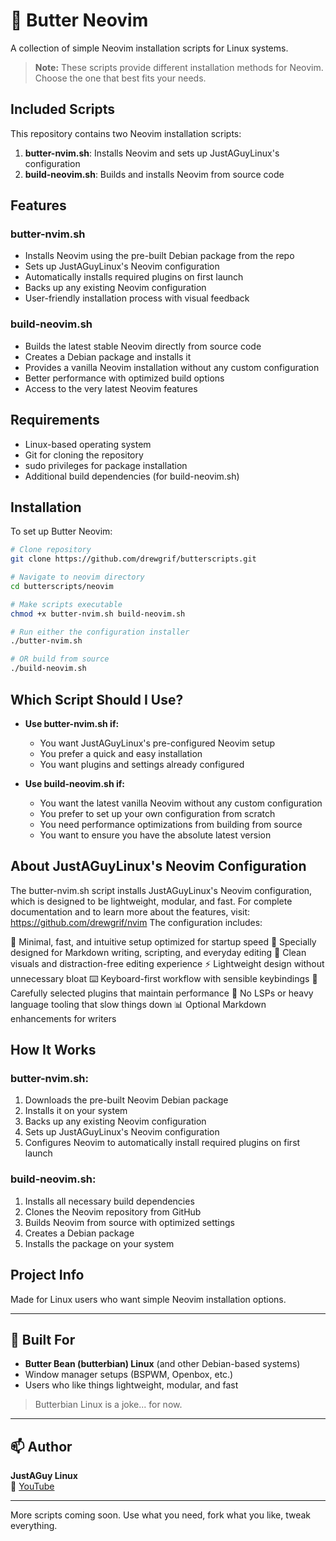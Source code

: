 # 🧈 Butter Neovim

A collection of simple Neovim installation scripts for Linux systems.

> **Note:** These scripts provide different installation methods for Neovim. Choose the one that best fits your needs.

## Included Scripts

This repository contains two Neovim installation scripts:

1. **butter-nvim.sh**: Installs Neovim and sets up JustAGuyLinux's configuration
2. **build-neovim.sh**: Builds and installs Neovim from source code

## Features

### butter-nvim.sh
- Installs Neovim using the pre-built Debian package from the repo
- Sets up JustAGuyLinux's Neovim configuration
- Automatically installs required plugins on first launch
- Backs up any existing Neovim configuration
- User-friendly installation process with visual feedback

### build-neovim.sh
- Builds the latest stable Neovim directly from source code
- Creates a Debian package and installs it
- Provides a vanilla Neovim installation without any custom configuration
- Better performance with optimized build options
- Access to the very latest Neovim features

## Requirements
- Linux-based operating system
- Git for cloning the repository
- sudo privileges for package installation
- Additional build dependencies (for build-neovim.sh)

## Installation
To set up Butter Neovim:
```bash
# Clone repository
git clone https://github.com/drewgrif/butterscripts.git

# Navigate to neovim directory
cd butterscripts/neovim

# Make scripts executable
chmod +x butter-nvim.sh build-neovim.sh

# Run either the configuration installer
./butter-nvim.sh

# OR build from source
./build-neovim.sh
```

## Which Script Should I Use?

- **Use butter-nvim.sh if:**
  - You want JustAGuyLinux's pre-configured Neovim setup
  - You prefer a quick and easy installation
  - You want plugins and settings already configured

- **Use build-neovim.sh if:**
  - You want the latest vanilla Neovim without any custom configuration
  - You prefer to set up your own configuration from scratch
  - You need performance optimizations from building from source
  - You want to ensure you have the absolute latest version

## About JustAGuyLinux's Neovim Configuration

The butter-nvim.sh script installs JustAGuyLinux's Neovim configuration, which is designed to be lightweight, modular, and fast. For complete documentation and to learn more about the features, visit:
https://github.com/drewgrif/nvim
The configuration includes:

🚀 Minimal, fast, and intuitive setup optimized for startup speed
📝 Specially designed for Markdown writing, scripting, and everyday editing
🧘 Clean visuals and distraction-free editing experience
⚡ Lightweight design without unnecessary bloat
⌨️ Keyboard-first workflow with sensible keybindings
🔌 Carefully selected plugins that maintain performance
🎯 No LSPs or heavy language tooling that slow things down
📊 Optional Markdown enhancements for writers

## How It Works

### butter-nvim.sh:
1. Downloads the pre-built Neovim Debian package
2. Installs it on your system
3. Backs up any existing Neovim configuration
4. Sets up JustAGuyLinux's Neovim configuration
5. Configures Neovim to automatically install required plugins on first launch

### build-neovim.sh:
1. Installs all necessary build dependencies
2. Clones the Neovim repository from GitHub
3. Builds Neovim from source with optimized settings
4. Creates a Debian package
5. Installs the package on your system

## Project Info
Made for Linux users who want simple Neovim installation options.

---

## 🧈 Built For

- **Butter Bean (butterbian) Linux** (and other Debian-based systems)
- Window manager setups (BSPWM, Openbox, etc.)
- Users who like things lightweight, modular, and fast

> Butterbian Linux is a joke... for now.

---

## 📫 Author

**JustAGuy Linux**  
🎥 [YouTube](https://youtube.com/@JustAGuyLinux)  

---

More scripts coming soon. Use what you need, fork what you like, tweak everything.
